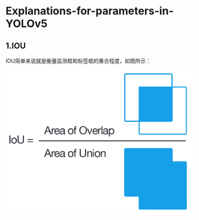 # Explanations-for-parameters-in-YOLOv5

## 1.IOU

IOU简单来说就是衡量监测框和标签框的重合程度，如图所示：

![image](https://raw.githubusercontent.com/zzr2311559/Explanations-for-parameters-in-YOLOv5/master/imgfile/IOU.jpg)
